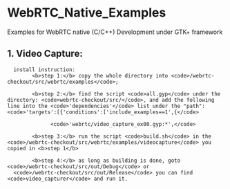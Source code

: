 # WebRTC_Native_Examples
Examples for WebRTC native (C/C++) Development under GTK+ framework

## 1. Video Capture:
      install instruction: 
            <b>step 1:</b> copy the whole directory into <code>/webrtc-checkout/src/webrtc/examples</code>; 
            
            <b>step 2:</b> find the script <code>all.gyp</code> under the directory: <code>webrtc-checkout/src/</code>, and add the following line into the <code>'dependencies'</code> list under the "path": <code>'targets':[{'conditions':['include_examples==1',{</code> 
                  
                  <code>'webrtc/video_capture_ex00.gyp:*',</code>
                  
            <b>step 3:</b> run the script <code>build.sh</code> in the <code>/webrtc-checkout/src/webrtc/examples/videocapture</code> you copied in <b>step 1</b>
      
            <b>step 4:</b> as long as building is done, goto <code>/webrtc-checkout/src/out/Debug</code> or 
      <code>/webrtc-checkout/src/out/Release</code> you can find <code>video_capturer</code> and run it.
      
